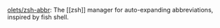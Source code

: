 




[olets/zsh-abbr](https://github.com/olets/zsh-abbr): The [[zsh]] manager for auto-expanding abbreviations, inspired by fish shell.










